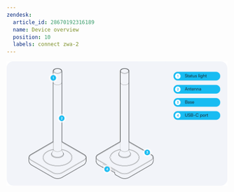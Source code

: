 ```yaml
---
zendesk:
  article_id: 28670192316189
  name: Device overview
  position: 10
  labels: connect zwa-2
---
```


![Image of device wit labelled parts: status light, antenna, base, USB-C port](/static/img/connect-zwa-2/zwa-2-device-overview.png)